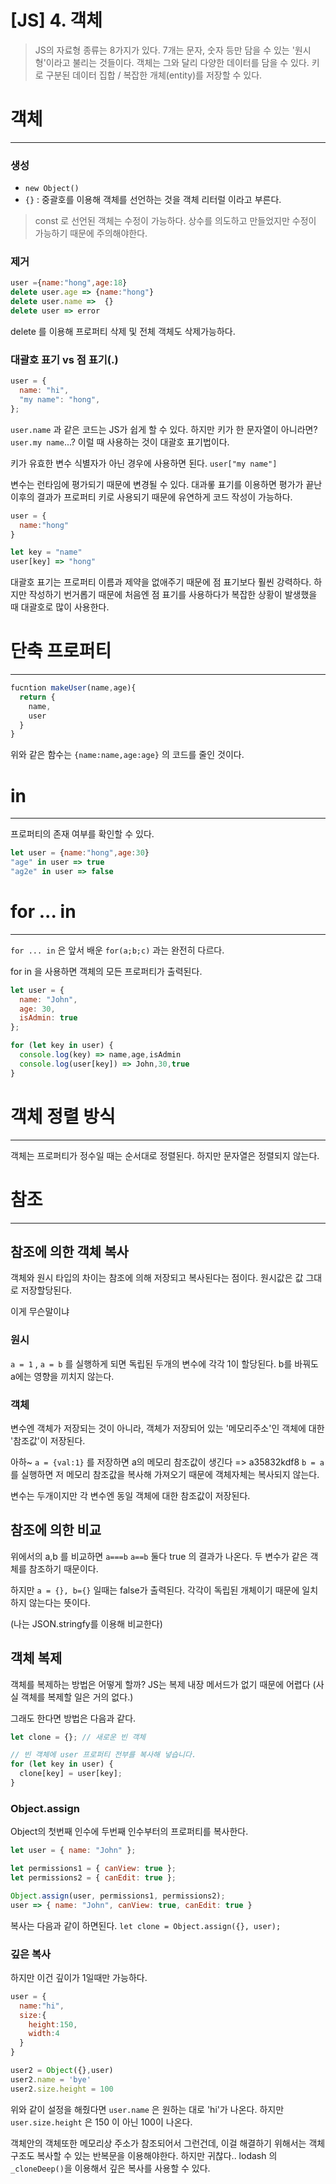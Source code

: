 # [JS] 4. 객체

> JS의 자료형 종류는 8가지가 있다. 7개는 문자, 숫자 등만 담을 수 있는 '원시형'이라고 불리는 것들이다.
> 객체는 그와 달리 다양한 데이터를 담을 수 있다. 키로 구분된 데이터 집합 / 복잡한 개체(entity)를 저장할 수 있다.

# 객체
---
### 생성

- `new Object() `
- `{}` : 중괄호를 이용해 객체를 선언하는 것을 객체 리터럴 이라고 부른다.

> const 로 선언된 객체는 수정이 가능하다.
> 상수를 의도하고 만들었지만 수정이 가능하기 때문에 주의해야한다.

### 제거

```js
user ={name:"hong",age:18}
delete user.age => {name:"hong"}
delete user.name =>  {}
delete user => error

```
delete 를 이용해 프로퍼티 삭제 및 전체 객체도 삭제가능하다. 

### 대괄호 표기 vs 점 표기(.)

```js
user = {
  name: "hi",
  "my name": "hong",
};
```

`user.name` 과 같은 코드는 JS가 쉽게 할 수 있다.
하지만 키가 한 문자열이 아니라면?
`user.my name`...? 이럴 때 사용하는 것이 대괄호 표기법이다.

키가 유효한 변수 식별자가 아닌 경우에 사용하면 된다.
`user["my name"]`

변수는 런타임에 평가되기 때문에 변경될 수 있다. 대과롷 표기를 이용하면 평가가 끝난 이후의 결과가 프로퍼티 키로 사용되기 때문에 유연하게 코드 작성이 가능하다. 
```js
user = {
  name:"hong"
}

let key = "name"
user[key] => "hong"
```

대괄호 표기는 프로퍼티 이름과 제약을 없애주기 때문에 점 표기보다 훨씬 강력하다. 
하지만 작성하기 번거롭기 때문에 처음엔 점 표기를 사용하다가 복잡한 상황이 발생했을 때 대괄호로 많이 사용한다.


# 단축 프로퍼티 
---
```js
fucntion makeUser(name,age){
  return {
    name,
    user
  }
}
```
위와 같은 함수는 `{name:name,age:age}` 의 코드를 줄인 것이다.

# in 
---
프로퍼티의 존재 여부를 확인할 수 있다.

```js
let user = {name:"hong",age:30}
"age" in user => true
"ag2e" in user => false
```

# for ... in
---
`for ... in` 은 앞서 배운 `for(a;b;c)` 과는 완전히 다르다.

for in 을 사용하면 객체의 모든 프로퍼티가 출력된다. 

```js
let user = {
  name: "John",
  age: 30,
  isAdmin: true
};

for (let key in user) {
  console.log(key) => name,age,isAdmin
  console.log(user[key]) => John,30,true
}
```
# 객체 정렬 방식
--- 
객체는 프로퍼티가 정수일 때는 순서대로 정렬된다.
하지만 문자열은 정렬되지 않는다.


# 참조
---
## 참조에 의한 객체 복사

객체와 원시 타입의 차이는 참조에 의해 저장되고 복사된다는 점이다.
원시값은 값 그대로 저장할당된다.

이게 무슨말이냐 

### 원시 

`a = 1` , `a = b` 를 실행하게 되면 독립된 두개의 변수에 각각 1이 할당된다.
b를 바꿔도 a에는 영향을 끼치지 않는다.

### 객체 
변수엔 객체가 저장되는 것이 아니라, 객체가 저장되어 있는 '메모리주소'인 객체에 대한 '참조값'이 저장된다.

아하~ 
`a = {val:1}` 를 저장하면 a의 메모리 참조값이 생긴다 => a35832kdf8
`b = a ` 를 실행하면 저 메모리 참조값을 복사해 가져오기 때문에 객체자체는 복사되지 않는다.

변수는 두개이지만 각 변수엔 동일 객체에 대한 참조값이 저장된다. 


## 참조에 의한 비교
위에서의 a,b 를 비교하면 `a===b` `a==b` 둘다 true 의 결과가 나온다.
두 변수가 같은 객체를 참조하기 때문이다.

하지만 `a = {}, b={}` 일때는 false가 출력된다. 각각이 독립된 개체이기 때문에 일치하지 않는다는 뜻이다.

(나는 JSON.stringfy를 이용해 비교한다)


## 객체 복제 

객체를 복제하는 방법은 어떻게 할까? JS는 복제 내장 메서드가 없기 때문에 어렵다 (사실 객체를 복제할 일은 거의 없다.)

그래도 한다면 방법은 다음과 같다.
```js
let clone = {}; // 새로운 빈 객체

// 빈 객체에 user 프로퍼티 전부를 복사해 넣습니다.
for (let key in user) {
  clone[key] = user[key];
}
```

### Object.assign

Object의 첫번째 인수에 두번째 인수부터의 프로퍼티를 복사한다.

```js
let user = { name: "John" };

let permissions1 = { canView: true };
let permissions2 = { canEdit: true };

Object.assign(user, permissions1, permissions2);
user => { name: "John", canView: true, canEdit: true }
```

복사는 다음과 같이 하면된다.
`let clone = Object.assign({}, user);`


### 깊은 복사 
하지만 이건 깊이가 1일때만 가능하다.

```js
user = {
  name:"hi",
  size:{
    height:150,
    width:4
  }
}

user2 = Object({},user)
user2.name = 'bye'
user2.size.height = 100

```
위와 같이 설정을 해줬다면 
`user.name` 은 원하는 대로  'hi'가 나온다.
하지만 `user.size.height` 은 150 이 아닌 100이 나온다.

객체안의 객체또한 메모리상 주소가 참조되어서 그런건데, 이걸 해결하기 위해서는 객체 구조도 복사할 수 있는
반복문을 이용해야한다.
하지만 귀찮다.. lodash 의 `_cloneDeep()`을 이용해서 깊은 복사를 사용할 수 있다. 



